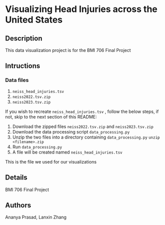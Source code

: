 # Visualizing Head Injuries across the United States

## Description
This data visualization project is for the BMI 706 Final Project

## Intructions
### Data files
1. `neiss_head_injuries.tsv`
2. `neiss2022.tsv.zip`
3. `neiss2023.tsv.zip`

If you wish to recreate `neiss_head_injuries.tsv` , follow the below steps, if not, skip to the next section of this README:
1. Download the zipped files `neiss2022.tsv.zip` and `neiss2023.tsv.zip`
2. Download the data processing script `data_processing.py`
3. Unzip the two files into a directory containing `data_processing.py`
   `unzip <filename>.zip`
4. Run `data_processing.py`
5. A file will be created named `neiss_head_injuries.tsv`

This is the file we used for our visualizations

## Details
BMI 706 Final Project

## Authors
Ananya Prasad, Lanxin Zhang
